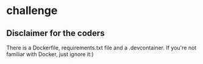 # challenge

## Disclaimer for the coders

There is a Dockerfile, requirements.txt file and a .devcontainer. If you're not familiar with Docker, just ignore it:)